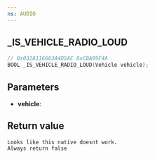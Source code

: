 ```yaml
---
ns: AUDIO
---
```

## _IS_VEHICLE_RADIO_LOUD

```c
// 0x032A116663A4D5AC 0xCBA99F4A
BOOL _IS_VEHICLE_RADIO_LOUD(Vehicle vehicle);
```


## Parameters
* **vehicle**: 

## Return value

```
Looks like this native doesnt work.
Always return false
```
